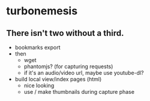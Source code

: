 # turbonemesis

## There isn't two without a third.

* bookmarks export
* then
  * wget
  * phantomjs? (for capturing requests)
  * if it's an audio/video url, maybe use youtube-dl?
* build local view/index pages (html)
  * nice looking
  * use / make thumbnails during capture phase
